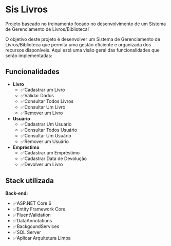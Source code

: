 
# Sis Livros

Projeto baseado no treinamento  focado no desenvolvimento de um Sistema de Gerenciamento de Livros/Biblioteca!

O objetivo deste projeto é desenvolver um Sistema de Gerenciamento de Livros/Biblioteca que permita uma gestão eficiente e organizada dos recursos disponíveis. Aqui está uma visão geral das funcionalidades que serão implementadas:





## Funcionalidades

- **Livro**
  - ✅Cadastrar um Livro
  - ✅Validar Dados
  - ✅Consultar Todos Livros
  - ✅Consultar Um Livro
  - ✅Remover um Livro
- **Usuário**
  - ✅Cadastrar Um Usuário
  - ✅Consultar Todos Usuário
  - ✅Consultar Um Usuário
  - ✅Remover um Usuário
- **Empréstimo**
  - ✅Cadastrar um Empréstimo
  - ✅Cadastrar Data de Devolução 
  - ✅Devolver um Livro 

  



## Stack utilizada


**Back-end:** 
- ✅ASP.NET Core 6
- ✅Entity Framework Core
- ✅FluentValidation
- ✅DataAnnotations
- ✅BackgoundServices
- ✅SQL Server
- ✅Aplicar Arquitetura Limpa


